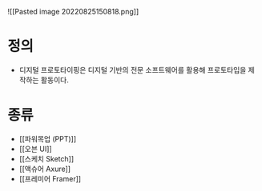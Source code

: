 

![[Pasted image 20220825150818.png]]


# 정의

- 디지털 프로토타이핑은 디지털 기반의 전문 소프트웨어를 활용해 프로토타입을 제작하는 활동이다. 


# 종류
- [[파워목업 (PPT)]]
- [[오븐 UI]]
- [[스케치 Sketch]]
- [[액슈어 Axure]]
- [[프레미어 Framer]]